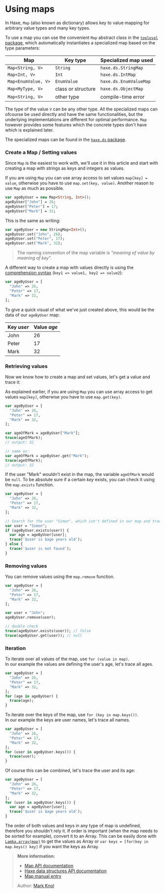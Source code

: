 [tags]: / "collections, data-structures"

# Using maps

In Haxe, `Map` (also known as dictionary) allows key to value mapping for arbitrary value types and many key types. 

To use a map you can use the convenient `Map` abstract class in the [`toplevel` package](http://api.haxe.org/), which automatically instantiates a specialized map based on the type parameters:

| Map | Key type | Specialized map used |
| --- | --- | --- |
| `Map<String, V>` | `String` | `haxe.ds.StringMap` |
| `Map<Int, V>` | `Int` | `haxe.ds.IntMap` |
| `Map<EnumValue, V>` | `EnumValue` | `haxe.ds.EnumValueMap` |
| `Map<MyType, V>` | class or structure | `haxe.ds.ObjectMap` |
| `Map<String, V>` | other type | compile-time error |



The type of the value `V` can be any other type. All the specialized maps can ofcourse be used directly and have the same functionalities, but the underlying implementations are different for optimal performance. 
`Map` however provides some features which the concrete types don't have which is explained later.

The specialized maps can be found in the [`haxe.ds` package](http://api.haxe.org/haxe/ds/).

### Create a Map / Setting values

Since `Map` is the easiest to work with, we'll use it in this article and start with creating a map with strings as keys and integers as values.

If you are using `Map` you can use array access to set values `map[key] = value`, otherwise you have to use `map.set(key, value)`. Another reason to use `Map` as much as possible.

```haxe
var ageByUser = new Map<String, Int>(); 
ageByUser["John"] = 26;
ageByUser["Peter"] = 17;
ageByUser["Mark"] = 32;
```

This is the same as writing:
```haxe
var ageByUser = new StringMap<Int>();
ageByUser.set("John", 26);
ageByUser.set("Peter", 17);
ageByUser.set("Mark", 32);
```

> The naming convention of the map variable is _"meaning of value by meaning of key"_.

A different way to create a map with values directly is using the [comprehension syntax](http://haxe.org/manual/lf-array-comprehension.html) (`key1 => value1, key2 => value2`):

```haxe
var ageByUser = [
  "John" => 26,
  "Peter" => 17,
  "Mark" => 32,
];
```

To give a quick visual of what we've just created above, this would be the data of our `ageByUser` map:

| Key _user_ | Value _age_ |
| --- | --- |
| John | 26 |
| Peter | 17 |
| Mark | 32 |

### Retrieving values

Now we know how to create a map and set values, let's get a value and trace it:

As explained earlier, if you are using `Map` you can use array access to get values `map[key]`, otherwise you have to use `map.get(key)`. 

```haxe
var ageByUser = [
  "John" => 26,
  "Peter" => 17,
  "Mark" => 32,
];

var ageOfMark = ageByUser["Mark"];
trace(ageOfMark); 
// output: 32

// same as:
var ageOfMark = ageByUser.get("Mark");
trace(ageOfMark); 
// output: 32
```

If the user "Mark" wouldn't exist in the map, the variable `ageOfMark` would be `null`. To be absolute sure if a certain _key_ exists, you can check it using the `map.exists` function.

```haxe
var ageByUser = [
  "John" => 26,
  "Peter" => 17,
  "Mark" => 32,
];

// Search for the user "Simon", which isn't defined in our map and trace its age.
var user = "Simon";
if (ageByUser.exists(user)) {
  var age = ageByUser[user];
  trace('$user is $age years old');
} else {
  trace('$user is not found');
}
```

### Removing values

You can remove values using the `map.remove` function. 

```haxe
var ageByUser = [
  "John" => 26,
  "Peter" => 17,
  "Mark" => 32,
];

var user = "John";
ageByUser.remove(user);

// double check
trace(ageByUser.exists(user)); // false
trace(ageByUser.get(user)); // null
```

### Iteration

To iterate over all values of the map, use `for (value in map)`.  
In our example the values are defining the user's age, let's trace all ages.

```haxe
var ageByUser = [
  "John" => 26,
  "Peter" => 17,
  "Mark" => 32,
];
for (age in ageByUser) {
  trace(age);
}
```

To iterate over the keys of the map, use `for (key in map.keys())`.  
In our example the keys are user names, let's trace all names.

```haxe
var ageByUser = [
  "John" => 26,
  "Peter" => 17,
  "Mark" => 32,
];
for (user in ageByUser.keys()) {
  trace(user);
}
```

Of course this can be combined, let's trace the user and its age:

```haxe
var ageByUser = [
  "John" => 26,
  "Peter" => 17,
  "Mark" => 32,
];
for (user in ageByUser.keys()) {
  var age = ageByUser[user];
  trace('$user is $age years old');
}
```

The order of both values and keys in any type of map is undefined, therefore you shouldn't rely it. If order is important (when the map needs to be sorted for example), convert it to an Array. 
This can be easily done with [`Lamba.array(map)`](http://api.haxe.org/Lambda.html#array) to get the values as Array or `var keys = [for(key in map.keys() key]` if you want the keys as Array.

> **More information:**
> 
> * [Map API documentation](http://api.haxe.org/Map.html)
> * [Haxe data structures API documentation](http://api.haxe.org/haxe/ds/)
> * [Map manual entry](https://haxe.org/manual/std-Map.html)
>
> Author: [Mark Knol](https://github.com/markknol)
